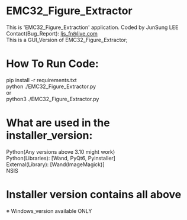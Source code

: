 # EMC32_Figure_Extractor  
This is 'EMC32_Figure_Extraction' application. Coded by JunSung LEE Contact(Bug_Report): ljs_fr@live.com  
This is a GUI_Version of EMC32_Figure_Extractor;  


# **How To Run Code:**  
pip install -r requirements.txt  
python ./EMC32_Figure_Extractor.py  
or  
python3 ./EMC32_Figure_Extractor.py  


# **What are used in the installer_version:**  
Python(Any versions above 3.10 might work)  
Python(Libraries): [Wand, PyQt6, Pyinstaller]  
External(Library): [Wand(ImageMagick)]  
NSIS  

# **Installer version contains all above**  
※ Windows_version available ONLY
